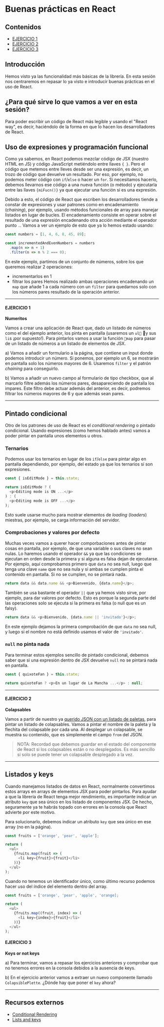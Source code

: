 # Buenas prácticas en React

## Contenidos

<!-- TOC -->

- [EJERCICIO 1](#ejercicio-1)
- [EJERCICIO 2](#ejercicio-2)
- [EJERCICIO 3](#ejercicio-3)

<!-- /TOC -->

## Introducción

Hemos visto ya las funcionalidad más básicas de la librería. En esta sesión nos centraremos en repasar lo ya visto e introducir buenas prácticas en el uso de React.

## ¿Para qué sirve lo que vamos a ver en esta sesión?

Para poder escribir un código de React más legible y usando el "React way", es decir, haciéndolo de la forma en que lo hacen los desarrolladores de React.

## Uso de expresiones y programación funcional

Como ya sabemos, en React podemos mezclar código de JSX (nuestro HTML en JS) y código JavaScript metiéndolo entre llaves `{ }`. Pero el código que metemos entre lleves desde ser una expresión, es decir, un trozo de código que devuelve un resultado. Por eso, por ejemplo, no podemos meter código con `if`/`else` o hacer un `for`. Si necesitamos hacerlo, debemos llevarnos ese código a una nueva función (o método) y ejecutarla entre las llaves `{miFucn()}` ya que ejecutar una función sí es una expresión.

Debido a esto, el código de React que escriben los desarrolladores tiende a constar de expresiones y usar patrones como en encadenamiento (_chaining_), por ejemplo, usando métodos funcionales de array para manejar listados en lugar de bucles. El encadenamiento consiste en operar sobre el resultado de una expresión encadenando otra acción mediante el operador punto `.`. Vamos a ver un ejemplo de esto que ya lo hemos estado usando:

```js
const numbers = [1, 4, 6, 8, 45, 89];

const incrementedAndEvenNumbers = numbers
  .map(n => n + 1)
  .filter(n => n % 2 === 0);
```

En este ejemplo, partimos de un conjunto de números, sobre los que queremos realizar 2 operaciones:

- incrementarlos en 1
- filtrar los pares
  Hemos realizado ambas operaciones encadenando un `map` que añade 1 a cada número con un `filter` para quedarnos solo con los números pares resultado de la operación anterior.

---

#### EJERCICIO 1

**Numeritos**

Vamos a crear una aplicación de React que, dado un listado de números como el del ejemplo anterior, los pinta en pantalla (usaremos un `ul` y sus `li`s ¡por supuesto!). Para pintarlos vamos a usar la función `map` para pasar de un listado de números a un listado de elementos de JSX.

a) Vamos a añadir un formulario a la página, que contiene un input donde podemos introducir un número. Si ponemos, por ejemplo un 6, se mostrarán en pantalla solo los números mayores de 6. Usaremos `filter` y el patrón _chaining_ para conseguirlo.

b) Vamos a añadir un nuevo campo al formulario de tipo checkbox, que al marcarlo filtre además los números pares, desapareciendo de pantalla los impares. Este filtro debe actuar además del anterior, es decir, podremos filtrar los números mayores de 6 y que además sean pares.

---

## Pintado condicional

Otro de los patrones de uso de React es el _conditional rendering_ o pintado condicional. Usando expresiones (como hemos hablado antes) vamos a poder pintar en pantalla unos elementos u otros.

### Ternarios

Podemos usar los ternarios en lugar de los `if`/`else` para pintar algo en pantalla dependiendo, por ejemplo, del estado ya que los ternarios sí son expresiones.

```js
const { isEditMode } = this.state;

return isEditMode ? (
  <p>Editing mode is ON ...</p>
) : (
  <p>Editing mode is OFF ...</p>
);
```

Esto suele usarse mucho para mostrar elementos de _loading_ (_loaders_) miestras, por ejemplo, se carga información del servidor.

### Comprobaciones y valores por defecto

Muchas veces vamos a querer hacer comporbaciones antes de pintar cosas en pantalla, por ejemplo, de que una variable o sus claves no sean nulas. Lo haremos usando el operador `&&` ya que las condiciones se ejecutan en orden desde la primera y si alguna es falsa dejan de ejecutarse. Por ejemplo, aquí comprobamos primero que `data` no sea null, luego que tenga una clave `name` que no sea nula y si ambas se cumplen pinta el contenido en pantalla. Si no se cumplen, no se pintará nada.

```js
return data && data.name && <p>Bienvenido, {data.name}</p>;
```

También se usa bastante el operador `||` que ya hemos visto sirve, por ejemplo, para dar valores por defecto. Esto es porque la segunda parte del las operaciones solo se ejecuta si la primera es falsa (o null que es un falsy).

```js
return data && <p>Bienvenido, {data.name || 'invitado'}</p>;
```

En este ejemplo dejamos la primera comprobación de que `data` no sea null, y luego si el nombre no está definido usamos el valor de `'invitado'`.

### `null` no pinta nada

Para terminar estos ejemplos sencillo de pintado condicional, debemos saber que si una expresión dentro de JSX devuelve `null` no se pintará nada en pantalla.

```js
const { quixoteFan } = this.state;

return quixoteFan ? <p>En un lugar de La Mancha ...</p> : null;
```

---

#### EJERCICIO 2

**Colapsables**

Vamos a partir de nuestro ya [querido JSON con un listado de paletas](https://raw.githubusercontent.com/Adalab/Easley-ejercicios-de-fin-de-semana/master/data/palettes.json), para pintar un listado de colapsables. Vamos a pintar el nombre de la paleta y la flechita del colapsable por cada una. Al desplegar un colapsable, se muestra su contenido, que es simplemente el campo `from` del JSON.

> NOTA: Recordad que debemos guardar en el estado del componente de React si los colapsables están o no desplegados. Es más sencillo si solo se puede tener un colapsable desplegado a la vez.

---

## Listados y keys

Cuando manejamos listados de datos en React, normalmente convertimos estos arrays en arrays de elementos JSX para poder pintarlos. Para ayudar a que la librería de React tenga mejor rendimiento, es importante indicar un atributo `key` que sea único en los listado de componentes JSX. De hecho, seguramente ya te habrás topado con errores en la consola que React advierte por este motivo.

Para solucionarlo, debemos indicar un atributo `key` que sea único en ese array (no en la página).

```js
const fruits = ['orange', 'pear', 'apple'];

return (
  <ul>
    {fruits.map(fruit => (
      <li key={fruit}>{fruit}</li>
    ))}
  </ul>
);
```

Cuando no tenemos un identificador único, como último recurso podemos hacer uso del índice del elemento dentro del array.

```js
const fruits = ['orange', 'pear', 'apple', 'orange];

return (
  <ul>
    {fruits.map((fruit, index) => (
      <li key={index}>{fruit}</li>
    ))}
  </ul>
);
```

#### EJERCICIO 3

**Keys or not keys**

a) Para terminar, vamos a repasar los ejercicios anteriores y comprobar que no tenemos errores en la consola debidos a la ausencia de keys.

b) En el ejercicio anterior vamos a extraer un nuevo componente llamado `ColapsiblePlette`. ¿Dónde hay que poner el `key` ahora?

---

## Recursos externos

- [Conditional Rendering](https://reactjs.org/docs/conditional-rendering.html)
- [Lists and keys](https://reactjs.org/docs/lists-and-keys.html)
